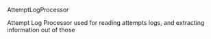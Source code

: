 AttemptLogProcessor

Attempt Log Processor used for reading attempts logs, and extracting information out of those

